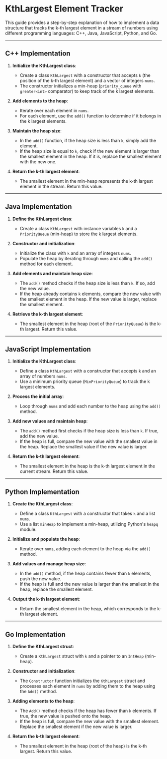 # KthLargest Element Tracker

This guide provides a step-by-step explanation of how to implement a data structure that tracks the k-th largest element in a stream of numbers using different programming languages: C++, Java, JavaScript, Python, and Go.

---

## C++ Implementation

1. **Initialize the KthLargest class**:
   - Create a class `KthLargest` with a constructor that accepts `k` (the position of the k-th largest element) and a vector of integers `nums`.
   - The constructor initializes a min-heap (`priority_queue` with `greater<int>` comparator) to keep track of the k largest elements.

2. **Add elements to the heap**:
   - Iterate over each element in `nums`.
   - For each element, use the `add()` function to determine if it belongs in the k largest elements.
  
3. **Maintain the heap size**:
   - In the `add()` function, if the heap size is less than `k`, simply add the element.
   - If the heap size is equal to `k`, check if the new element is larger than the smallest element in the heap. If it is, replace the smallest element with the new one.

4. **Return the k-th largest element**:
   - The smallest element in the min-heap represents the k-th largest element in the stream. Return this value.

---

## Java Implementation

1. **Define the KthLargest class**:
   - Create a class `KthLargest` with instance variables `k` and a `PriorityQueue` (min-heap) to store the k largest elements.

2. **Constructor and initialization**:
   - Initialize the class with `k` and an array of integers `nums`.
   - Populate the heap by iterating through `nums` and calling the `add()` method for each element.

3. **Add elements and maintain heap size**:
   - The `add()` method checks if the heap size is less than `k`. If so, add the new value.
   - If the heap already contains `k` elements, compare the new value with the smallest element in the heap. If the new value is larger, replace the smallest element.

4. **Retrieve the k-th largest element**:
   - The smallest element in the heap (root of the `PriorityQueue`) is the k-th largest. Return this value.

---

## JavaScript Implementation

1. **Initialize the KthLargest class**:
   - Define a class `KthLargest` with a constructor that accepts `k` and an array of numbers `nums`.
   - Use a minimum priority queue (`MinPriorityQueue`) to track the k largest elements.

2. **Process the initial array**:
   - Loop through `nums` and add each number to the heap using the `add()` method.

3. **Add new values and maintain heap**:
   - The `add()` method first checks if the heap size is less than `k`. If true, add the new value.
   - If the heap is full, compare the new value with the smallest value in the heap. Replace the smallest value if the new value is larger.

4. **Return the k-th largest element**:
   - The smallest element in the heap is the k-th largest element in the current stream. Return this value.

---

## Python Implementation

1. **Create the KthLargest class**:
   - Define a class `KthLargest` with a constructor that takes `k` and a list `nums`.
   - Use a list `minHeap` to implement a min-heap, utilizing Python's `heapq` module.

2. **Initialize and populate the heap**:
   - Iterate over `nums`, adding each element to the heap via the `add()` method.

3. **Add values and manage heap size**:
   - In the `add()` method, if the heap contains fewer than `k` elements, push the new value.
   - If the heap is full and the new value is larger than the smallest in the heap, replace the smallest element.

4. **Output the k-th largest element**:
   - Return the smallest element in the heap, which corresponds to the k-th largest element.

---

## Go Implementation

1. **Define the KthLargest struct**:
   - Create a `KthLargest` struct with `k` and a pointer to an `IntHeap` (min-heap).

2. **Constructor and initialization**:
   - The `Constructor` function initializes the `KthLargest` struct and processes each element in `nums` by adding them to the heap using the `Add()` method.

3. **Adding elements to the heap**:
   - The `Add()` method checks if the heap has fewer than `k` elements. If true, the new value is pushed onto the heap.
   - If the heap is full, compare the new value with the smallest element. Replace the smallest element if the new value is larger.

4. **Return the k-th largest element**:
   - The smallest element in the heap (root of the heap) is the k-th largest. Return this value.
